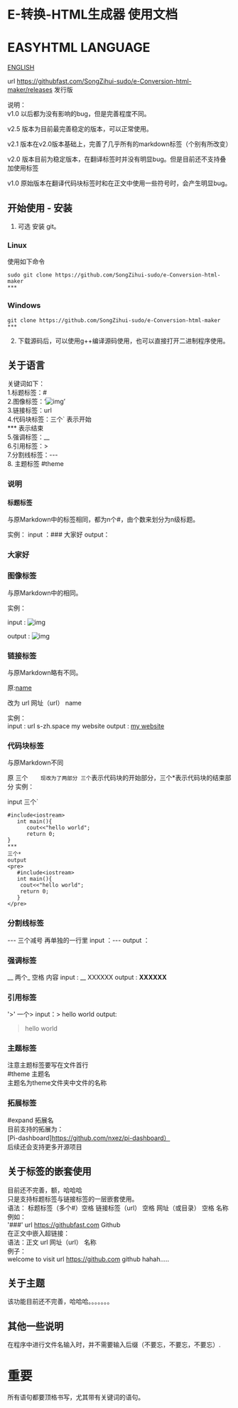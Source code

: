 # E-转换-HTML生成器 使用文档  
# EASYHTML LANGUAGE
[ENGLISH](https://github.com/SongZihui-sudo/e-Conversion-html-maker/blob/main/Use_documentation_english.md)

url https://githubfast.com/SongZihui-sudo/e-Conversion-html-maker/releases 发行版

说明：  
v1.0 以后都为没有影响的bug，但是完善程度不同。  

v2.5 版本为目前最完善稳定的版本，可以正常使用。  

v2.1 版本在v2.0版本基础上，完善了几乎所有的markdown标签（个别有所改变）   

v2.0 版本目前为稳定版本，在翻译标签时并没有明显bug。但是目前还不支持叠加使用标签   

v1.0 原始版本在翻译代码块标签时和在正文中使用一些符号时，会产生明显bug。    

## 	开始使用 - 安装

1. 可选 安装 git。

### Linux 

使用如下命令

```
sudo git clone https://github.com/SongZihui-sudo/e-Conversion-html-maker
***
```
### Windows

```
git clone https://github.com/SongZihui-sudo/e-Conversion-html-maker
***
```
2. 下载源码后，可以使用g++编译源码使用，也可以直接打开二进制程序使用。

## 关于语言  
关键词如下：   
1.标题标签：#     
2.图像标签：‘![img]()’     
3.链接标签：url      
4.代码块标签：三个` 表示开始    
            *** 表示结束  
5.强调标签：__  
6.引用标签：>  
7.分割线标签：---  
8. 主题标签 #theme
### 说明

#### 标题标签 

与原Markdown中的标签相同，都为n个#，由个数来划分为n级标题。

实例：
input ：### 大家好
output：<h3>大家好</h3>


### 图像标签

与原Markdown中的相同。

实例：

input : ![img](https://images.pexels.com)
   
output : ![img](https://images.pexels.com)

### 链接标签    

与原Markdown略有不同。

原:[name](url)

改为 url 网址（url） name

实例：    
input : url s-zh.space my website
output : <a href = "s-zh.space">my website</a>

### 代码块标签

与原Markdown不同   

原 三个`   
现改为了两部分
三个`表示代码块的开始部分，三个*表示代码块的结束部分
实例：

input 
三个`
```
#include<iostream>
   int main(){
      cout<<"hello world";
      return 0;
}
***
三个*
output
<pre>
   #include<iostream>
   int main(){
   	cout<<"hello world";
   	return 0;
   }
</pre>
```
### 分割线标签
--- 三个减号 再单独的一行里
input ：---
output ： </hr>

### 强调标签
__ 两个_ 空格 内容
input : __ XXXXXX
output : <strong>XXXXXX</strong>

### 引用标签
'>' 一个>
input：> hello world
output: <blockquote>hello world</blockquote>

### 主题标签   
注意主题标签要写在文件首行    
#theme 主题名   
主题名为theme文件夹中文件的名称  
### 拓展标签   
#expand 拓展名    
目前支持的拓展为：   
[Pi-dashboard]https://github.com/nxez/pi-dashboard）   
后续还会支持更多开源项目    
## 关于标签的嵌套使用   
目前还不完善，额，哈哈哈    
只是支持标题标签与链接标签的一层嵌套使用。  
语法：
标题标签（多个#）空格 链接标签（url） 空格 网址（或目录） 空格 名称 
例如：   
'###' url https://githubfast.com Github   
在正文中嵌入超链接：   
语法：正文 url 网址（url） 名称  
例子：   
welcome to visit url https://github.com github hahah.....     
## 关于主题

该功能目前还不完善，哈哈哈。。。。。。。

## 其他一些说明

在程序中进行文件名输入时，并不需要输入后缀（不要忘，不要忘，不要忘）.
# 重要
所有语句都要顶格书写，尤其带有关键词的语句。

   

   

   
